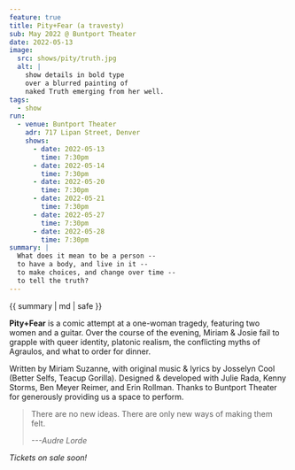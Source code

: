 ```yaml
---
feature: true
title: Pity+Fear (a travesty)
sub: May 2022 @ Buntport Theater
date: 2022-05-13
image:
  src: shows/pity/truth.jpg
  alt: |
    show details in bold type
    over a blurred painting of
    naked Truth emerging from her well.
tags:
  - show
run:
  - venue: Buntport Theater
    adr: 717 Lipan Street, Denver
    shows:
      - date: 2022-05-13
        time: 7:30pm
      - date: 2022-05-14
        time: 7:30pm
      - date: 2022-05-20
        time: 7:30pm
      - date: 2022-05-21
        time: 7:30pm
      - date: 2022-05-27
        time: 7:30pm
      - date: 2022-05-28
        time: 7:30pm
summary: |
  What does it mean to be a person --
  to have a body, and live in it --
  to make choices, and change over time --
  to tell the truth?
---
```


{{ summary | md | safe }}

**Pity+Fear**
is a comic attempt at a one-woman tragedy,
featuring two women and a guitar.
Over the course of the evening,
Miriam & Josie fail to grapple with queer identity,
platonic realism,
the conflicting myths of Agraulos,
and what to order for dinner.

Written by Miriam Suzanne,
with original music & lyrics
by Josselyn Cool (Better Selfs, Teacup Gorilla).
Designed & developed with Julie Rada, Kenny Storms,
Ben Meyer Reimer, and Erin Rollman.
Thanks to Buntport Theater for
generously providing us a space to perform.

> There are no new ideas.
> There are only new ways of making them felt.
>
> _---Audre Lorde_

_Tickets on sale soon!_
